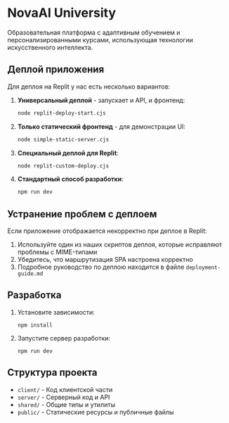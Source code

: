 # NovaAI University

Образовательная платформа с адаптивным обучением и персонализированными курсами, использующая технологии искусственного интеллекта.

## Деплой приложения

Для деплоя на Replit у нас есть несколько вариантов:

1. **Универсальный деплой** - запускает и API, и фронтенд:
   ```bash
   node replit-deploy-start.cjs
   ```

2. **Только статический фронтенд** - для демонстрации UI:
   ```bash
   node simple-static-server.cjs
   ```

3. **Специальный деплой для Replit**:
   ```bash
   node replit-custom-deploy.cjs
   ```

4. **Стандартный способ разработки**:
   ```bash
   npm run dev
   ```

## Устранение проблем с деплоем

Если приложение отображается некорректно при деплое в Replit:

1. Используйте один из наших скриптов деплоя, которые исправляют проблемы с MIME-типами
2. Убедитесь, что маршрутизация SPA настроена корректно
3. Подробное руководство по деплою находится в файле `deployment-guide.md`

## Разработка

1. Установите зависимости:
   ```
   npm install
   ```

2. Запустите сервер разработки:
   ```
   npm run dev
   ```

## Структура проекта

- `client/` - Код клиентской части
- `server/` - Серверный код и API
- `shared/` - Общие типы и утилиты
- `public/` - Статические ресурсы и публичные файлы